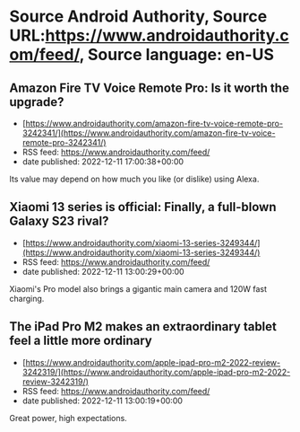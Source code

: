 # Source Android Authority, Source URL:https://www.androidauthority.com/feed/, Source language: en-US

## Amazon Fire TV Voice Remote Pro: Is it worth the upgrade?
 - [https://www.androidauthority.com/amazon-fire-tv-voice-remote-pro-3242341/](https://www.androidauthority.com/amazon-fire-tv-voice-remote-pro-3242341/)
 - RSS feed: https://www.androidauthority.com/feed/
 - date published: 2022-12-11 17:00:38+00:00

Its value may depend on how much you like (or dislike) using Alexa.

## Xiaomi 13 series is official: Finally, a full-blown Galaxy S23 rival?
 - [https://www.androidauthority.com/xiaomi-13-series-3249344/](https://www.androidauthority.com/xiaomi-13-series-3249344/)
 - RSS feed: https://www.androidauthority.com/feed/
 - date published: 2022-12-11 13:00:29+00:00

Xiaomi's Pro model also brings a gigantic main camera and 120W fast charging.

## The iPad Pro M2 makes an extraordinary tablet feel a little more ordinary
 - [https://www.androidauthority.com/apple-ipad-pro-m2-2022-review-3242319/](https://www.androidauthority.com/apple-ipad-pro-m2-2022-review-3242319/)
 - RSS feed: https://www.androidauthority.com/feed/
 - date published: 2022-12-11 13:00:19+00:00

Great power, high expectations.

